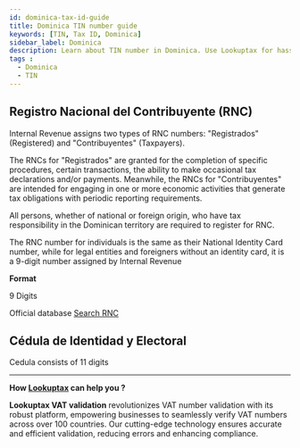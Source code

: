 ```yaml
---
id: dominica-tax-id-guide
title: Dominica TIN number guide
keywords: [TIN, Tax ID, Dominica]
sidebar_label: Dominica
description: Learn about TIN number in Dominica. Use Lookuptax for hassle-free tax id validation in Dominica and other 100+ countries
tags : 
  - Dominica
  - TIN
---
```


## Registro Nacional del Contribuyente (RNC)

Internal Revenue assigns two types of RNC numbers: "Registrados" (Registered) and "Contribuyentes" (Taxpayers).

The RNCs for "Registrados" are granted for the completion of specific procedures, certain transactions, the ability to make occasional tax declarations and/or payments. Meanwhile, the RNCs for "Contribuyentes" are intended for engaging in one or more economic activities that generate tax obligations with periodic reporting requirements.

All persons, whether of national or foreign origin, who have tax responsibility in the Dominican territory are required to register for RNC. 

The RNC number for individuals is the same as their National Identity Card number, while for legal entities and foreigners without an identity card, it is a 9-digit number assigned by Internal Revenue

**Format**

9 Digits 

Official database [Search RNC](https://dgii.gov.do/herramientas/consultas/Paginas/rnc-Registrados.aspx)


## Cédula de Identidad y Electoral 
 Cedula consists of 11 digits

----
**How [Lookuptax](https://lookuptax.com/) can help you ?**

**Lookuptax VAT validation** revolutionizes VAT number validation with its robust platform, empowering businesses to seamlessly verify VAT numbers across over 100 countries. Our cutting-edge technology ensures accurate and efficient validation, reducing errors and enhancing compliance.
